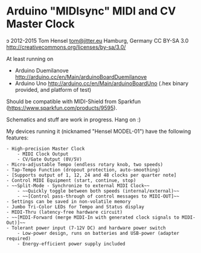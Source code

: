 Arduino "MIDIsync" MIDI and CV Master Clock
=
ɔ 2012-2015 Tom Hensel <tom@jitter.eu> Hamburg, Germany
CC BY-SA 3.0 http://creativecommons.org/licenses/by-sa/3.0/

At least running on
- Arduino Duemilanove http://arduino.cc/en/Main/arduinoBoardDuemilanove
- Arduino Uno http://arduino.cc/en/Main/arduinoBoardUno (.hex binary provided, and platform of test)

Should be compatible with MIDI-Shield from Sparkfun (https://www.sparkfun.com/products/9595).

Schematics and stuff are work in progress. Hang on :)

My devices running it (nicknamed "Hensel MODEL-01") have the following features:

	- High-precision Master Clock
		- MIDI Clock Output
		- CV/Gate Output (0V/5V)
	- Micro-adjustable Tempo (endless rotary knob, two speeds)
	- Tap-Tempo Function (dropout protection, auto-smoothing)
	- [Supports output of 1, 12, 24 and 48 clocks per quarter note]
	- Control MIDI Equipment (start, continue, stop)
	- ~~Split-Mode - Synchronize to external MIDI Clock~~
		- ~~Quickly toggle between both speeds (internal/external)~~
		- ~~[Control pass-through of control messages to MIDI-OUT]~~
	- Settings can be saved in non-volatile memory
	- Jumbo Tri-Color LEDs for Tempo and Status display
	- MIDI-Thru (latency-free hardware circuit)
	- ~~[MIDI-Forward (merge MIDI-In with generated clock signals to MIDI-Out)]~~
	- Tolerant power input (7-12V DC) and hardware power switch
		- Low-power design, runs on batteries and USB-power (adapter required)
		- Energy-efficient power supply included
